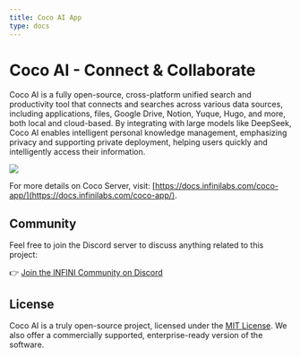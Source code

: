 ```yaml
---
title: Coco AI App
type: docs
---
```


# Coco AI - **Co**nnect & **Co**llaborate

Coco AI is a fully open-source, cross-platform unified search and productivity tool that connects and searches across various data sources, including applications, files, Google Drive, Notion, Yuque, Hugo, and more, both local and cloud-based. By integrating with large models like DeepSeek, Coco AI enables intelligent personal knowledge management, emphasizing privacy and supporting private deployment, helping users quickly and intelligently access their information.

![](/img/screenshot/coco-chat.png)

For more details on Coco Server, visit: [https://docs.infinilabs.com/coco-app/](https://docs.infinilabs.com/coco-app/).

## Community

Feel free to join the Discord server to discuss anything related to this project:

👉 [Join the INFINI Community on Discord](https://discord.gg/4tKTMkkvVX)


## License

Coco AI is a truly open-source project, licensed under the [MIT License](https://github.com/infinilabs/coco-app/blob/main/LICENSE).
We also offer a commercially supported, enterprise-ready version of the software.